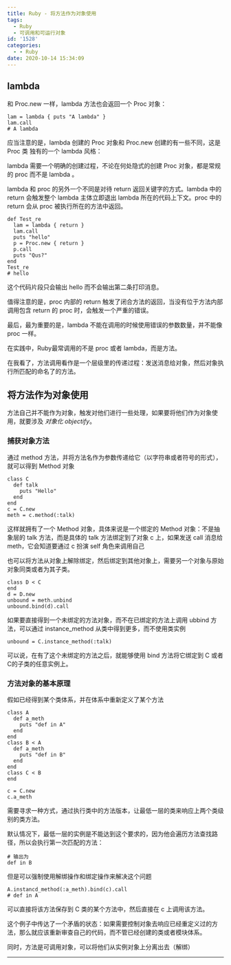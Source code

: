```yaml
---
title: Ruby - 将方法作为对象使用
tags:
  - Ruby
  - 可调用和可运行对象
id: '1528'
categories:
  - - Ruby
date: 2020-10-14 15:34:09
---
```


## lambda

和 Proc.new 一样，lambda 方法也会返回一个 Proc 对象：

```
lam = lambda { puts "A lambda" }
lam.call
# A lambda
```

应当注意的是，lambda 创建的 Proc 对象和 Proc.new 创建的有一些不同，这是 Proc 类 独有的一个 lambda 风格：

lambda 需要一个明确的创建过程，不论在何处隐式的创建 Proc 对象，都是常规的 proc 而不是 lambda 。

lambda 和 proc 的另外一个不同是对待 return 返回关键字的方式。lambda 中的return 会触发整个 lambda 主体立即退出 lambda 所在的代码上下文。proc 中的 return 会从 proc 被执行所在的方法中返回。

```
def Test_re
  lam = lambda { return }
  lam.call
  puts "hello"
  p = Proc.new { return }
  p.call
  puts "Qus?"
end
Test_re
# hello
```

这个代码片段只会输出 hello 而不会输出第二条打印消息。

值得注意的是，proc 内部的 return 触发了闭合方法的返回，当没有位于方法内部调用包含 return 的 proc 时，会触发一个严重的错误。

最后，最为重要的是，lambda 不能在调用的时候使用错误的参数数量，并不能像 proc 一样。

在实践中，Ruby最常调用的不是 proc 或者 lambda，而是方法。

在我看了，方法调用看作是一个层级里的传递过程：发送消息给对象，然后对象执行所匹配的命名了的方法。

## 将方法作为对象使用

方法自己并不能作为对象，触发对他们进行一些处理，如果要将他们作为对象使用，就要涉及 _对象化 objectify_。

### 捕获对象方法

通过 method 方法，并将方法名作为参数传递给它（以字符串或者符号的形式），就可以得到 Method 对象

```
class C
  def talk
    puts "Hello"
  end
end
c = C.new
meth = c.method(:talk)
```

这样就拥有了一个 Method 对象，具体来说是一个绑定的 Method 对象：不是抽象层的 talk 方法，而是具体的 talk 方法绑定到了对象 c 上，如果发送 call 消息给 meth，它会知道要通过 c 扮演 self 角色来调用自己

也可以将方法从对象上解除绑定，然后绑定到其他对象上，需要另一个对象与原始对象同类或者为其子类。

```
class D < C
end
d = D.new
unbound = meth.unbind
unbound.bind(d).call
```

如果要直接得到一个未绑定的方法对象，而不在已绑定的方法上调用 ubbind 方法，可以通过 instance_method 从类中得到更多，而不使用类实例

```
unbound = C.instance_method(:talk)
```

可以说，在有了这个未绑定的方法之后，就能够使用 bind 方法将它绑定到 C 或者 C的子类的任意实例上。

### 方法对象的基本原理

假如已经得到某个类体系，并在体系中重新定义了某个方法

```
class A
  def a_meth
    puts "def in A"
  end
end
class B < A
  def a_meth
    puts "def in B"
  end
end
class C < B
end

c = C.new
c.a_meth
```

需要寻求一种方式，通过执行类中的方法版本，让最低一层的类来响应上两个类级别的类方法。

默认情况下，最低一层的实例是不能达到这个要求的，因为他会遍历方法查找路径，所以会执行第一次匹配的方法：

```
# 输出为
def in B
```

但是可以强制使用解绑操作和绑定操作来解决这个问题

```
A.instancd_method(:a_meth).bind(c).call
# def in A
```

可以直接将该方法保存到 C 类的某个方法中，然后直接在 c 上调用该方法。

这个例子中传达了一个矛盾的状态：如果需要控制对象去响应已经重定义过的方法，那么就应该重新审查自己的代码，而不管已经创建的类或者模块体系。

同时，方法是可调用对象，可以将他们从实例对象上分离出去（解绑）

* * *